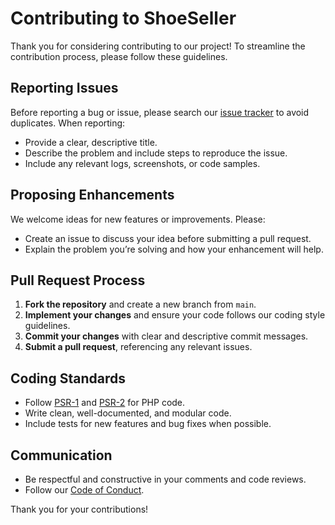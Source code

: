 # Contributing to ShoeSeller

Thank you for considering contributing to our project! To streamline the contribution process, please follow these guidelines.

## Reporting Issues

Before reporting a bug or issue, please search our [issue tracker](https://github.com/YourUsername/YourRepository/issues) to avoid duplicates. When reporting:

- Provide a clear, descriptive title.
- Describe the problem and include steps to reproduce the issue.
- Include any relevant logs, screenshots, or code samples.

## Proposing Enhancements

We welcome ideas for new features or improvements. Please:

- Create an issue to discuss your idea before submitting a pull request.
- Explain the problem you’re solving and how your enhancement will help.

## Pull Request Process

1. **Fork the repository** and create a new branch from `main`.
2. **Implement your changes** and ensure your code follows our coding style guidelines.
3. **Commit your changes** with clear and descriptive commit messages.
4. **Submit a pull request**, referencing any relevant issues.

## Coding Standards

- Follow [PSR-1](https://www.php-fig.org/psr/psr-1/) and [PSR-2](https://www.php-fig.org/psr/psr-2/) for PHP code.
- Write clean, well-documented, and modular code.
- Include tests for new features and bug fixes when possible.

## Communication

- Be respectful and constructive in your comments and code reviews.
- Follow our [Code of Conduct](CODE_OF_CONDUCT.md).

Thank you for your contributions!
